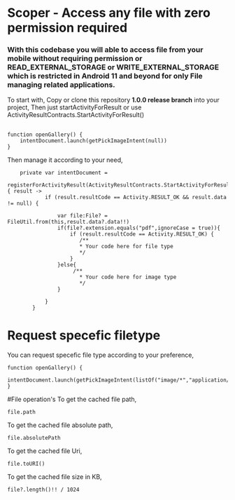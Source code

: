 # Scoper - Access any file with zero permission required

<h3>With this codebase you will able to access file from your mobile without requiring permission or READ_EXTERNAL_STORAGE or WRITE_EXTERNAL_STORAGE which is restricted in Android 11 and beyond for only File managing related applications.</h3>

To start with, 
Copy or clone this repository **1.0.0 release branch** into your project,
Then just startActivityForResult or use ActivityResultContracts.StartActivityForResult()
##
```
function openGallery() {
    intentDocument.launch(getPickImageIntent(null))
}
```
Then manage it according to your need,
```
    private var intentDocument =
        registerForActivityResult(ActivityResultContracts.StartActivityForResult()) { result ->
            if (result.resultCode == Activity.RESULT_OK && result.data != null) {

                var file:File? =  FileUtil.from(this,result.data?.data!!)
                if(file?.extension.equals("pdf",ignoreCase = true)){
                    if (result.resultCode == Activity.RESULT_OK) {
                       /**
                       * Your code here for file type
                       */
                    }
                }else{
                     /**
                       * Your code here for image type
                       */
                }

            }
        }
```
# Request specefic filetype
You can request specefic file type according to your preference,

```
function openGallery() {
    intentDocument.launch(getPickImageIntent(listOf("image/*","application/pdf/*")))
}
```
#File operation's
To get the cached file path,
```
file.path
```
To get the cached file absolute path,
```
file.absolutePath
```
To get the cached file Uri,
```
file.toURI()
```
To get the cached file size in KB,
```
file?.length()!! / 1024
```
